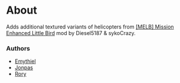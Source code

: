 # About

Adds additional textured variants of helicopters from [[MELB] Mission Enhanced Little Bird](https://forums.bistudio.com/topic/181895-melb-mission-enhanced-little-bird/) mod by Diesel5187 & sykoCrazy.

### Authors

- [Emythiel](https://github.com/emythiel)
- [Jonpas](http://github.com/jonpas)
- [Rory](https://github.com/SyMP2005)
